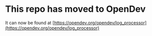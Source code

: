 # This repo has moved to OpenDev

It can now be found at [https://opendev.org/opendev/log_processor](https://opendev.org/opendev/log_processor)
